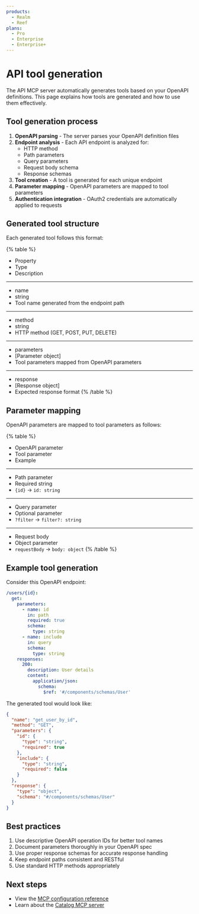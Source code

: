 ```yaml
---
products:
  - Realm
  - Reef
plans:
  - Pro
  - Enterprise
  - Enterprise+
---
```


# API tool generation

The API MCP server automatically generates tools based on your OpenAPI definitions. This page explains how tools are generated and how to use them effectively.

## Tool generation process

1. **OpenAPI parsing** - The server parses your OpenAPI definition files
2. **Endpoint analysis** - Each API endpoint is analyzed for:
   - HTTP method
   - Path parameters
   - Query parameters
   - Request body schema
   - Response schemas
3. **Tool creation** - A tool is generated for each unique endpoint
4. **Parameter mapping** - OpenAPI parameters are mapped to tool parameters
5. **Authentication integration** - OAuth2 credentials are automatically applied to requests

## Generated tool structure

Each generated tool follows this format:

{% table %}
- Property
- Type
- Description
---
- name
- string
- Tool name generated from the endpoint path
---
- method
- string
- HTTP method (GET, POST, PUT, DELETE)
---
- parameters
- [Parameter object]
- Tool parameters mapped from OpenAPI parameters
---
- response
- [Response object]
- Expected response format
{% /table %}

## Parameter mapping

OpenAPI parameters are mapped to tool parameters as follows:

{% table %}
- OpenAPI parameter
- Tool parameter
- Example
---
- Path parameter
- Required string
- `{id}` → `id: string`
---
- Query parameter
- Optional parameter
- `?filter` → `filter?: string`
---
- Request body
- Object parameter
- `requestBody` → `body: object`
{% /table %}

## Example tool generation

Consider this OpenAPI endpoint:

```yaml
/users/{id}:
  get:
    parameters:
      - name: id
        in: path
        required: true
        schema:
          type: string
      - name: include
        in: query
        schema:
          type: string
    responses:
      200:
        description: User details
        content:
          application/json:
            schema:
              $ref: '#/components/schemas/User'
```

The generated tool would look like:

```json
{
  "name": "get_user_by_id",
  "method": "GET",
  "parameters": {
    "id": {
      "type": "string",
      "required": true
    },
    "include": {
      "type": "string",
      "required": false
    }
  },
  "response": {
    "type": "object",
    "schema": "#/components/schemas/User"
  }
}
```

## Best practices

1. Use descriptive OpenAPI operation IDs for better tool names
2. Document parameters thoroughly in your OpenAPI spec
3. Use proper response schemas for accurate response handling
4. Keep endpoint paths consistent and RESTful
5. Use standard HTTP methods appropriately

## Next steps

- View the [MCP configuration reference](../../../config/mcp.md)
- Learn about the [Catalog MCP server](../catalog-mcp/index.md)
